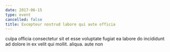```yaml
---
date: 2017-06-15
type: event
cancelled: false
title: Excepteur nostrud labore qui aute officia
---
```

culpa officia consectetur sit et esse voluptate fugiat ea labore do incididunt ad dolore in ex velit qui mollit. aliqua. aute non